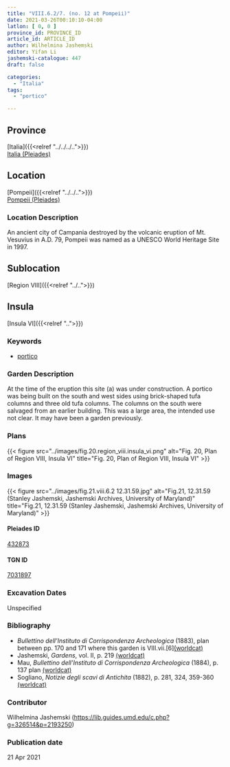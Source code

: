 ```yaml
---
title: "VIII.6.2/7. (no. 12 at Pompeii)"
date: 2021-03-26T00:10:10-04:00
latlon: [ 0, 0 ]
province_id: PROVINCE_ID
article_id: ARTICLE_ID
author: Wilhelmina Jashemski
editor: Yifan Li
jashemski-catalogue: 447
draft: false

categories:
  - "Italia"
tags:
  - "portico"

---
```


## Province
[Italia]({{<relref "../../../..">}}) \
[Italia (Pleiades)](https://pleiades.stoa.org/places/1052)

## Location
[Pompeii]({{<relref "../../..">}}) \
[Pompeii (Pleiades)](https://pleiades.stoa.org/places/433032)

### Location Description
An ancient city of Campania destroyed by the volcanic eruption of Mt. Vesuvius in A.D. 79, Pompeii was named as a UNESCO World Heritage Site in 1997.

## Sublocation
[Region VIII]({{<relref "../..">}})

## Insula
[Insula VI]({{<relref "..">}})

### Keywords
 - [portico](http://vocab.getty.edu/page/aat/300004145)

### Garden Description
At the time of the eruption this site (a) was under construction. A portico was being built on the south and west sides using brick-shaped tufa columns and three old tufa columns. The columns on the south were salvaged from an earlier building. This was a large area, the intended use not clear. It may have been a garden previously.

### Plans
{{< figure src="../images/fig.20.region_viii.insula_vi.png" alt="Fig. 20, Plan of Region VIII, Insula VI" title="Fig. 20, Plan of Region VIII, Insula VI" >}}

### Images
{{< figure src="../images/fig.21.viii.6.2 12.31.59.jpg" alt="Fig.21, 12.31.59 (Stanley Jashemski, Jashemski Archives, University of Maryland)" title="Fig.21, 12.31.59 (Stanley Jashemski, Jashemski Archives, University of Maryland)" >}}


#### Pleiades ID
[432873](https://pleiades.stoa.org/places/538911200)

#### TGN ID
[7031897](http://vocab.getty.edu/page/tgn/2053030)

###  Excavation Dates
Unspecified

### Bibliography
* *Bullettino dell'Instituto di Corrispondenza Archeologica* (1883), plan between pp. 170 and 171 where this garden is VIII.vii.[6][(worldcat)](http://www.worldcat.org/oclc/955010670)
* Jashemski, *Gardens*, vol. II, p. 219 [(worldcat)](http://www.worldcat.org/oclc/1113367431)
* Mau, *Bullettino dell'Instituto di Corrispondenza Archeologica* (1884), p. 137 plan [(worldcat)](http://www.worldcat.org/oclc/823239162)
* Sogliano, *Notizie degli scavi di Antichita* (1882), p. 281, 324, 359-360 [(worldcat)](http://www.worldcat.org/oclc/638883283)


### Contributor
Wilhelmina Jashemski (https://lib.guides.umd.edu/c.php?g=326514&p=2193250)

### Publication date

21 Apr 2021

